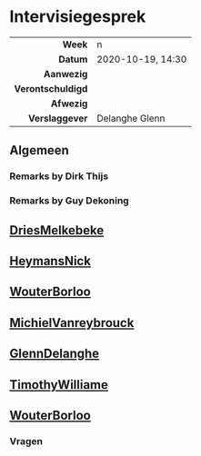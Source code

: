 # Intervisiegesprek

|                     |                   |
|--------------------:|:------------------|
|            **Week** | n                 |
|           **Datum** | 2020-10-19, 14:30 |
|        **Aanwezig** |                   |
| **Verontschuldigd** |                   |
|         **Afwezig** |                   |
|    **Verslaggever** | Delanghe Glenn    |

## Algemeen

### Remarks by Dirk Thijs


### Remarks by Guy Dekoning


## [DriesMelkebeke](https://github.com/DriesMelkebeke)



## [HeymansNick](https://github.com/HeymansNickk)



## [WouterBorloo](https://github.com/wouterBorloo)



## [MichielVanreybrouck](https://github.com/MichielVanreybrouck)



## [GlennDelanghe](https://github.com/GlennDelanghe)



## [TimothyWilliame](https://github.com/scoffir)



## [WouterBorloo](https://github.com/wouterBorloo)


### Vragen


